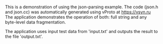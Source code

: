 This is a demonstration of using the json-parsing example.
The code (json.h and json.cc) was automatically generated using vProto at https://vsyn.ru
The application demonstrates the operation of both: full string and any byte-level data fragmentation.

The application uses input test data from 'input.txt' and outputs the result to the file 'output.txt'.
